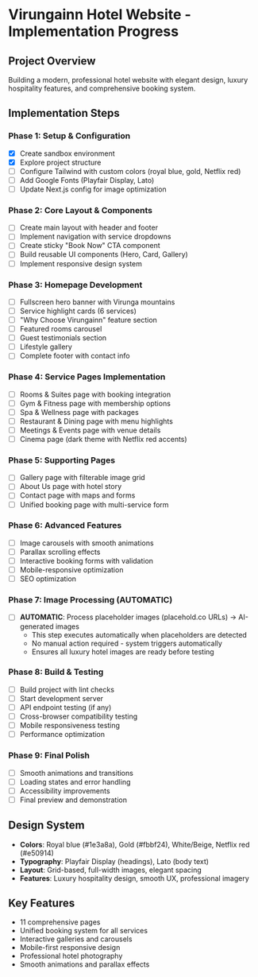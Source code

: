 # Virungainn Hotel Website - Implementation Progress

## Project Overview
Building a modern, professional hotel website with elegant design, luxury hospitality features, and comprehensive booking system.

## Implementation Steps

### Phase 1: Setup & Configuration
- [x] Create sandbox environment
- [x] Explore project structure
- [ ] Configure Tailwind with custom colors (royal blue, gold, Netflix red)
- [ ] Add Google Fonts (Playfair Display, Lato)
- [ ] Update Next.js config for image optimization

### Phase 2: Core Layout & Components
- [ ] Create main layout with header and footer
- [ ] Implement navigation with service dropdowns
- [ ] Create sticky "Book Now" CTA component
- [ ] Build reusable UI components (Hero, Card, Gallery)
- [ ] Implement responsive design system

### Phase 3: Homepage Development
- [ ] Fullscreen hero banner with Virunga mountains
- [ ] Service highlight cards (6 services)
- [ ] "Why Choose Virungainn" feature section
- [ ] Featured rooms carousel
- [ ] Guest testimonials section
- [ ] Lifestyle gallery
- [ ] Complete footer with contact info

### Phase 4: Service Pages Implementation
- [ ] Rooms & Suites page with booking integration
- [ ] Gym & Fitness page with membership options
- [ ] Spa & Wellness page with packages
- [ ] Restaurant & Dining page with menu highlights
- [ ] Meetings & Events page with venue details
- [ ] Cinema page (dark theme with Netflix red accents)

### Phase 5: Supporting Pages
- [ ] Gallery page with filterable image grid
- [ ] About Us page with hotel story
- [ ] Contact page with maps and forms
- [ ] Unified booking page with multi-service form

### Phase 6: Advanced Features
- [ ] Image carousels with smooth animations
- [ ] Parallax scrolling effects
- [ ] Interactive booking forms with validation
- [ ] Mobile-responsive optimization
- [ ] SEO optimization

### Phase 7: Image Processing (AUTOMATIC)
- [ ] **AUTOMATIC**: Process placeholder images (placehold.co URLs) → AI-generated images
  - This step executes automatically when placeholders are detected
  - No manual action required - system triggers automatically
  - Ensures all luxury hotel images are ready before testing

### Phase 8: Build & Testing
- [ ] Build project with lint checks
- [ ] Start development server
- [ ] API endpoint testing (if any)
- [ ] Cross-browser compatibility testing
- [ ] Mobile responsiveness testing
- [ ] Performance optimization

### Phase 9: Final Polish
- [ ] Smooth animations and transitions
- [ ] Loading states and error handling
- [ ] Accessibility improvements
- [ ] Final preview and demonstration

## Design System
- **Colors**: Royal blue (#1e3a8a), Gold (#fbbf24), White/Beige, Netflix red (#e50914)
- **Typography**: Playfair Display (headings), Lato (body text)
- **Layout**: Grid-based, full-width images, elegant spacing
- **Features**: Luxury hospitality design, smooth UX, professional imagery

## Key Features
- 11 comprehensive pages
- Unified booking system for all services
- Interactive galleries and carousels
- Mobile-first responsive design
- Professional hotel photography
- Smooth animations and parallax effects
